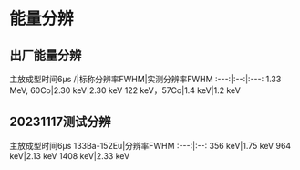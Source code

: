# 能量分辨
## 出厂能量分辨
主放成型时间6μs
/|标称分辨率FWHM|实测分辨率FWHM
:---:|:--:|:---:
1.33 MeV, 60Co|2.30 keV|2.30 keV
122 keV，57Co|1.4 keV|1.2 keV

## 20231117测试分辨
主放成型时间6μs
133Ba-152Eu|分辨率FWHM
:---:|:--:
356 keV|1.75 keV
964 keV|2.13 keV
1408 keV|2.33 keV